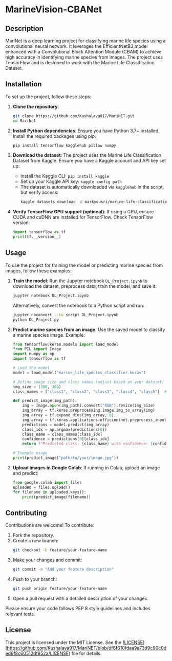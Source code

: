 # MarineVision-CBANet

## Description
MariNet is a deep learning project for classifying marine life species using a convolutional neural network. It leverages the EfficientNetB3 model enhanced with a Convolutional Block Attention Module (CBAM) to achieve high accuracy in identifying marine species from images. The project uses TensorFlow and is designed to work with the Marine Life Classification Dataset.

## Installation
To set up the project, follow these steps:

1. **Clone the repository**:
   ```bash
   git clone https://github.com/Kushalava917/MariNET.git
   cd MariNet
   ```

2. **Install Python dependencies**:
   Ensure you have Python 3.7+ installed. Install the required packages using pip:
   ```bash
   pip install tensorflow kagglehub pillow numpy
   ```

3. **Download the dataset**:
   The project uses the Marine Life Classification Dataset from Kaggle. Ensure you have a Kaggle account and API key set up:
   - Install the Kaggle CLI: `pip install kaggle`
   - Set up your Kaggle API key: `kaggle config path`
   - The dataset is automatically downloaded via `kagglehub` in the script, but verify access:
     ```bash
     kaggle datasets download -d markyousri/marine-life-classification-dataset
     ```

4. **Verify TensorFlow GPU support (optional)**:
   If using a GPU, ensure CUDA and cuDNN are installed for TensorFlow. Check TensorFlow version:
   ```python
   import tensorflow as tf
   print(tf.__version__)
   ```

## Usage
To use the project for training the model or predicting marine species from images, follow these examples:

1. **Train the model**:
   Run the Jupyter notebook `DL_Project.ipynb` to download the dataset, preprocess data, train the model, and save it:
   ```bash
   jupyter notebook DL_Project.ipynb
   ```
   Alternatively, convert the notebook to a Python script and run:
   ```bash
   jupyter nbconvert --to script DL_Project.ipynb
   python DL_Project.py
   ```

2. **Predict marine species from an image**:
   Use the saved model to classify a marine species image. Example:
   ```python
   from tensorflow.keras.models import load_model
   from PIL import Image
   import numpy as np
   import tensorflow as tf

   # Load the model
   model = load_model("marine_life_species_classifier.keras")

   # Define image size and class names (adjust based on your dataset)
   img_size = (300, 300)
   class_names = ["class1", "class2", "class3", "class4", "class5"]  # Replace with actual class names

   def predict_image(img_path):
       img = Image.open(img_path).convert("RGB").resize(img_size)
       img_array = tf.keras.preprocessing.image.img_to_array(img)
       img_array = tf.expand_dims(img_array, 0)
       img_array = tf.keras.applications.efficientnet.preprocess_input(img_array)
       predictions = model.predict(img_array)
       class_idx = np.argmax(predictions[0])
       class_name = class_names[class_idx]
       confidence = predictions[0][class_idx]
       return f"Predicted class: {class_name} with confidence: {confidence:.2f}"

   # Example usage
   print(predict_image("path/to/your/image.jpg"))
   ```

3. **Upload images in Google Colab**:
   If running in Colab, upload an image and predict:
   ```python
   from google.colab import files
   uploaded = files.upload()
   for filename in uploaded.keys():
       print(predict_image(filename))
   ```

## Contributing
Contributions are welcome! To contribute:

1. Fork the repository.
2. Create a new branch:
   ```bash
   git checkout -b feature/your-feature-name
   ```
3. Make your changes and commit:
   ```bash
   git commit -m "Add your feature description"
   ```
4. Push to your branch:
   ```bash
   git push origin feature/your-feature-name
   ```
5. Open a pull request with a detailed description of your changes.

Please ensure your code follows PEP 8 style guidelines and includes relevant tests.

## License
This project is licensed under the MIT License. See the [[LICENSE](LICENSE)](https://github.com/Kushalava917/MariNET/blob/df6f610fdaa9a73d9c90c0ded6f8c60512df952a/LICENSE) file for details.
